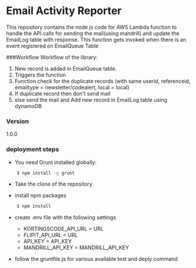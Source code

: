 # Email Activity Reporter
This repository contains the node js code for AWS Lambda function to handle the API calls for sending the mail(using mandrill)
 and update the EmailLog table with response.
This function gets invoked when there is an event registered on EmailQueue Table



###Workflow
Workflow of the library:

1. New record is added in EmailQueue table.
2. Triggers the function
3. Function check for the duplicate records (with same userid, referenceid, emailtype = newsletter/codealert, local = local)
4. If duplicate record then don't send mail 
5. else send the mail and Add new record in EmailLog table using dynamoDB


### Version
1.0.0

### deployment steps 
- You need Grunt installed globally:

```sh
    $ npm install -g grunt
```
- Take the clone of the repository

- install npm packages
```sh
    $ npm install
```
- create .env file with the following settings

    *  KORTINGSCODE_API_URL = URL
    *  FLIPIT_API_URL       = URL
    *  API_KEY              = API_KEY
    *  MANDRILL_API_KEY     = MANDRILL_API_KEY

- follow the gruntfile.js for various available test and deply command


